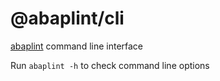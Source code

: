 # @abaplint/cli

[abaplint](https://abaplint.org) command line interface

Run `abaplint -h` to check command line options